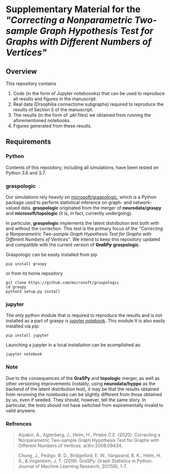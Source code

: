 # Supplementary Material for the _"Correcting a Nonparametric Two-sample Graph Hypothesis Test for Graphs with Different Numbers of Vertices"_

## Overview
This repository contains
 1. Code (in the form of Jupyter noteboooks) that can be used to reproduce all results and figures in the manuscript.
 2. Real data (Drsophilia connectome subgraphs) required to reproduce the results of Section 5 of the manuscript.
 3. The results (in the form of .pkl files) we obtained from running the aforementioned notebooks.
 4. Figures generated from these results.

## Requirements
### Python
Contents of this repository, including all simulations, have been tested on Python 3.6 and 3.7.

### graspologic
Our simulations rely heavily on [microsoft/graspologic](https://github.com/microsoft/graspologic), which is a Python package used to perform statistical inference on graph- and network- valued data. **graspologic** originated from the merger of **neurodata/graspy** and **microsoft/topologic** (it is, in fact, currently undergoing).

In particular, **graspologic** implements the latent distribution test both with and without the correction. This test is the primary focus of the _"Correcting a Nonparametric Two-sample Graph Hypothesis Test for Graphs with Different Numbers of Vertices"_. We intend to keep this repository updated and compatible with the current version of ~~**GraSPy**~~ **graspologic**.

Graspologic can be easily installed from pip
```
pip install graspy
```
or from its home repository
```
git clone https://github.com/microsoft/graspologic
cd graspy
python3 setup.py install
```

### jupyter
The only python module that is required to reproduce the results and is not installed as a part of graspy is [jupyter notebook](https://github.com/jupyter/notebook). This module It is also easily installed via pip:
```
pip install jupyter
```
Launching a jupyter in a local installaiton can be acomplished as:
```
jupyter notebook
```

### Note
Due to the consequences of the **GraSPy** and **topologic** merger, as well as other versioning improvements (notably, using **neurodata/hyppo** as the backend of the latent distribution test), it may be that the results obtained from rerunning the notebooks can be slightly different from those obtained by us, even if seeded. They should, however, tell the same story. In particular, the tests should not have switched from expirementally invalid to valid anywere.

### Refrences
> Alyakin, A., Agterberg, J., Helm, H., Priebe C.E. (2020). Correcting a Nonparametric Two-sample Graph Hypothesis Test for Graphs with Different Numbers of Vertices. arXiv:2008.09434.

> Chung, J., Pedigo, B. D., Bridgeford, E. W., Varjavand, B. K., Helm, H. S., & Vogelstein, J. T. (2019). GraSPy: Graph Statistics in Python. Journal of Machine Learning Research, 20(158), 1-7.
